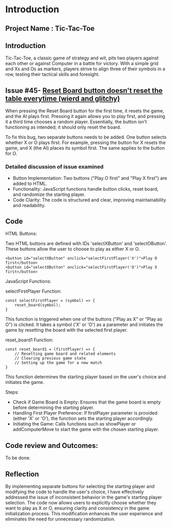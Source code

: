 # Introduction
## Project Name : Tic-Tac-Toe

## Introduction

Tic-Tac-Toe, a classic game of strategy and wit, pits two players against each other or against Computer in a battle for victory. With a simple grid and Xs and Os as markers, players strive to align three of their symbols in a row, testing their tactical skills and foresight.

## Issue #45- [Reset Board button doesn't reset the table everytime (wierd and glitchy)](https://github.com/yelynn1/tictactoe/issues/45)

When pressing the Reset Board button for the first time, it resets the game, and the AI plays first. Pressing it again allows you to play first, and pressing it a third time chooses a random player. Essentially, the button isn't functioning as intended; it should only reset the board.

To fix this bug, two separate buttons needs to be added. One button selects whether X or O plays first. For example, pressing the button for X resets the game, and X (the AI) places its symbol first. The same applies to the button for O.

### Detailed discussion of issue examined

* Button Implementation: Two buttons ("Play O first" and "Play X first") are added to HTML.
* Functionality: JavaScript functions handle button clicks, reset board, and randomize the starting player.
* Code Clarity: The code is structured and clear, improving maintainability and readability.

## Code

HTML Buttons:

Two HTML buttons are defined with IDs 'selectXButton' and 'selectOButton'. These buttons allow the user to choose to play as either X or O.

```
<button id="selectXButton" onclick="selectFirstPlayer('X')">Play O first</button>
<button id="selectOButton" onclick="selectFirstPlayer('O')">Play X first</button>
 ```

JavaScript Functions:

selectFirstPlayer Function:

```
const selectFirstPlayer = (symbol) => {
    reset_board(symbol);
}
```

 This function is triggered when one of the buttons ("Play as X" or "Play as O") is clicked. It takes a symbol ('X' or 'O') as a parameter and initiates the game by resetting the board with the selected first player.

 reset_board1 Function:

``` 
const reset_board1 = (firstPlayer) => {
    // Resetting game board and related elements
    // Clearing previous game state
    // Setting up the game for a new match
}
```
This function determines the starting player based on the user's choice and initiates the game.

Steps:

* Check if Game Board is Empty: Ensures that the game board is empty before determining the starting player.
* Handling First Player Preference: If firstPlayer parameter is provided (either 'X' or 'O'), the function sets the starting player accordingly.
* Initiating the Game: Calls functions such as showPlayer or addComputerMove to start the game with the chosen starting player.

## Code review and Outcomes:

To be done. 

## Reflection

By implementing separate buttons for selecting the starting player and modifying the code to handle the user's choice, I have effectively addressed the issue of inconsistent behavior in the game's starting player selection. The code now allows users to explicitly choose whether they want to play as X or O, ensuring clarity and consistency in the game initialization process. This modification enhances the user experience and eliminates the need for unnecessary randomization. 